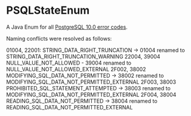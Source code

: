 # PSQLStateEnum

A Java Enum for all [PostgreSQL 10.0 error codes](https://www.postgresql.org/docs/current/static/errcodes-appendix.html).

Naming conflicts were resolved as follows:

01004, 22001: STRING_DATA_RIGHT_TRUNCATION -> 01004 renamed to STRING_DATA_RIGHT_TRUNCATION_WARNING
22004, 39004 NULL_VALUE_NOT_ALLOWED - 39004 renamed to NULL_VALUE_NOT_ALLOWED_EXTERNAL
2F002, 38002 MODIFYING_SQL_DATA_NOT_PERMITTED -> 38002 renamed to MODIFYING_SQL_DATA_NOT_PERMITTED_EXTERNAL
2F003, 38003 PROHIBITED_SQL_STATEMENT_ATTEMPTED -> 38003 renamed to MODIFYING_SQL_DATA_NOT_PERMITTED_EXTERNAL
2F004, 38004 READING_SQL_DATA_NOT_PERMITTED -> 38004 renamed to READING_SQL_DATA_NOT_PERMITTED_EXTERNAL
